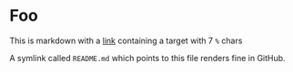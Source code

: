 # Foo
This is markdown with a [link](%) containing a target with 7 `%` chars

A symlink called `README.md` which points to this file renders fine in GitHub.
